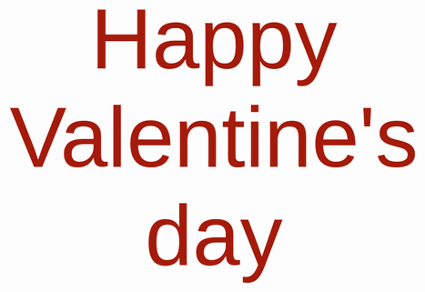 
<html lang="pl">
<head>
    <meta charset="UTF-8">
    <meta name="viewport" content="width=device-width, initial-scale=1.0">
    <title>Walentynki</title>
    <style>
        body {
            font-family: Edwardian Script ITC, sans-serif;
            text-align: center;
	    font-size: 150px;
            background-image: url('walentynka.jpg');
            background-size: cover;
            background-attachment: fixed;
            color: black;
        }
         p {
            color: #a51b0b;
	    font-size: 150px;	
        }
    </style>
</head>
<body>
	<p>Happy Valentine's day</p>
</body>
</html>

